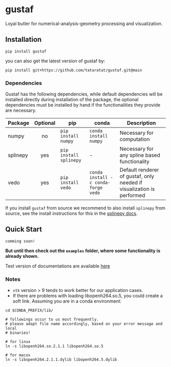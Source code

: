 # gustaf
Loyal butler for numerical-analysis-geometry processing and visualization.

## Installation
```
pip install gustaf
```
you can also get the latest version of gustaf by:
```
pip install git+https://github.com/tataratat/gustaf.git@main
```

### Dependencies

Gustaf has the following dependencies, while default dependencies will be installed directly during installation of the package, the optional dependencies must be installed by hand if the functionalities they provide are necessary.

|Package|Optional|pip|conda|Description|
|-------|:---:|---|-----|-----------|
|numpy|no|`pip install numpy`|`conda install numpy`|Necessary for computation|
|splinepy|yes|`pip install splinepy`|-|Necessary for any spline based functionality|
|vedo|yes|`pip install vedo`|`conda install -c conda-forge vedo`|Default renderer of gustaf, only needed if visualization is performed|

If you install `gustaf` from source we recommend to also install `splinepy` from source, see the install instructions for this in the [splinepy docs](tataratat.github.io/splinepy).


## Quick Start
```
comming soon!
```

**But until then check out the `examples` folder, where some functionality is already shown.**

Test version of documentations are available [here](https://tataratat.github.io/gustaf/)

### Notes
- `vtk` version > 9 tends to work better for our application cases.
- If there are problems with loading libopenh264.so.5, you could create a soft link. Assuming you are in a conda environment:
```
cd $CONDA_PREFIX/lib/

# followings occur to us most frequently.
# please adapt file name accordingly, based on your error message and local
# binaries!

# for linux
ln -s libopenh264.so.2.1.1 libopenh264.so.5

# for macos
ln -s libopenh264.2.1.1.dylib libopenh264.5.dylib
```

